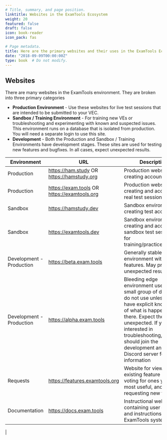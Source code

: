 ```yaml
---
# Title, summary, and page position.
linktitle: Websites in the ExamTools Ecosystem
weight: 20
featured: false
draft: false
icon: book-reader
icon_pack: fas

# Page metadata.
title: Here are the primary websites and their uses in the ExamTools Ecosystem
date: "2018-09-09T00:00:00Z"
type: book  # Do not modify.
---
```


## Websites
There are many websites in the ExamTools environment.  They are broken into three primary categories
* **Production Environment** - Use these websites for live test sessions that are intended to be submitted to your VEC.
* **Sandbox / Training Environment** - For training new VEs or troubleshooting and experimenting with known and suspected issues. This environment runs on a database that is isolated from production.  You will need a separate login to use this site.
* **Development** - Both the Production and Sandbox / Training Environments have development stages.  These sites are used for testing new features and bugfixes.  In all cases, expect unexpected results.


<style>
table th:first-of-type {
    width: 18%;
}
table th:nth-of-type(2) {
    width: 27%;
}
table th:nth-of-type(3) {
    width: 55%;
}
</style>


| **Environment**          | **URL**                                     | **Description**                                                                                                                                                                                                                                                                        |
|--------------------------|---------------------------------------------|----------------------------------------------------------------------------------------------------------------------------------------------------------------------------------------------------------------------------------------------------------------------------------------|
| Production               | https://ham.study OR https://hamstudy.org   | Production website for creating accounts                                                                                                                                                                                                                                               |
| Production               | https://exam.tools OR https://examtools.org | Production website for creating and accessing real test sessions                                                                                                                                                                                                                       |
| Sandbox                  | https://hamstudy.dev                        | Sandbox environment for creating test accounts                                                                                                                                                                                                                                         |
| Sandbox                  | https://examtools.dev                       | Sandbox environment for creating and accessing sandbox test sessions for training/practice/learning                                                                                                                                                                                    |
| Development - Production | https://beta.exam.tools                     | Generally stable environment with new features. May produce unexpected results                                                                                                                                                                                                         |
| Development - Production | https://alpha.exam.tools                    | Bleeding edge environment used by a small group of dev ops; do not use unless you have explicit knowledge of what is happening there. Expect the unexpected. If you are interested in troubleshooting, you should join the development and testing Discord server for more information |
| Requests                 | https://features.examtools.org                 | Website for viewing existing feature requests, voting for ones you find most useful, and requesting new features                                                                                                                                                                       |
| Documentation            | https://docs.exam.tools                     | Instructional website containing user guide and instructions for the ExamTools system
|
